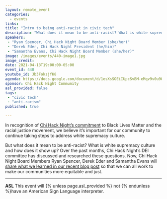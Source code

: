 ```yaml
---
layout: remote_event
categories:
  - events
links: 
title: "Intro to being anti-racist in civic tech"
description: "What does it mean to be anti-racist? What is white supremacy culture and how does it show up? Over the past months, Chi Hack Night’s DEI committee has discussed and researched these questions. Now, Chi Hack Night Board Members Ryan Spencer, Derek Eder and Samantha Evans will share what we learned in our recent blog post so that we can all work to make our communities more equitable and just."
speakers:
 - "Ryan Spencer, Chi Hack Night Board Member (she/her)"
 - "Derek Eder, Chi Hack Night President (he/him)"
 - "Samantha Evans, Chi Hack Night Board Member (she/her)"
image: /images/events/440-image1.jpg
image_credit:
date: 2021-04-13T19:00:00-05:00
event_id: 440
youtube_id: Jb3FokzjfK8
agenda: https://docs.google.com/document/d/1esXsSOEiIUpcSvBM-eMqv9v0u9QLaTGLMtFFs0bovrs/edit?usp=sharing
sponsor: Chi Hack Night Community
asl_provided: false
tags:
 - "civic tech"
 - "anti-racism"
published: true

---
```


In recognition of [Chi Hack Night’s commitment](https://chihacknight.org/blog/2020/06/06/black-lives-matter.html) to Black Lives Matter and the racial justice movement, we believe it’s important for our community to continue taking steps to address white supremacy culture. 

But what does it mean to be anti-racist? What is white supremacy culture and how does it show up? Over the past months, Chi Hack Night’s DEI committee has discussed and researched these questions. Now, Chi Hack Night Board Members Ryan Spencer, Derek Eder and Samantha Evans will [share what we learned in our recent blog post](https://chihacknight.org/blog/2021/03/25/2021-intro-to-being-anti-racist-in-civic-tech.html) so that we can all work to make our communities more equitable and just.

---

**ASL** This event will {% unless page.asl_provided %} not {% endunless %}have an American Sign Language interpreter.

